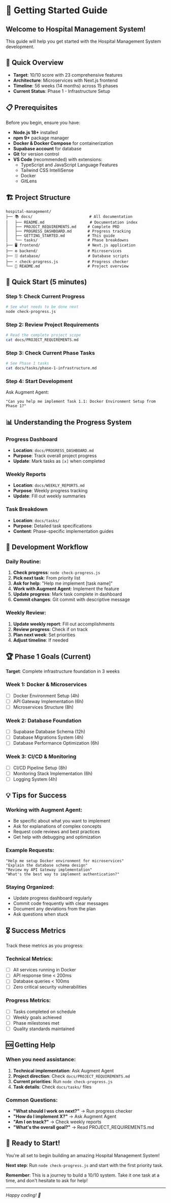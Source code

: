 # 🚀 Getting Started Guide

## Welcome to Hospital Management System!

This guide will help you get started with the Hospital Management System development.

## 🎯 Quick Overview

- **Target**: 10/10 score with 23 comprehensive features
- **Architecture**: Microservices with Next.js frontend
- **Timeline**: 56 weeks (14 months) across 15 phases
- **Current Status**: Phase 1 - Infrastructure Setup

## 📋 Prerequisites

Before you begin, ensure you have:

- **Node.js 18+** installed
- **npm 9+** package manager
- **Docker & Docker Compose** for containerization
- **Supabase account** for database
- **Git** for version control
- **VS Code** (recommended) with extensions:
  - TypeScript and JavaScript Language Features
  - Tailwind CSS IntelliSense
  - Docker
  - GitLens

## 🏗️ Project Structure

```
hospital-management/
├── 📚 docs/                         # All documentation
│   ├── README.md                    # Documentation index
│   ├── PROJECT_REQUIREMENTS.md     # Complete PRD
│   ├── PROGRESS_DASHBOARD.md       # Progress tracking
│   ├── GETTING_STARTED.md          # This guide
│   └── tasks/                      # Phase breakdowns
├── 🖥️ frontend/                     # Next.js application
├── ⚙️ backend/                      # Microservices
├── 🗄️ database/                     # Database scripts
├── ⚡ check-progress.js             # Progress checker
└── 📄 README.md                     # Project overview
```

## 🚀 Quick Start (5 minutes)

### Step 1: Check Current Progress
```bash
# See what needs to be done next
node check-progress.js
```

### Step 2: Review Project Requirements
```bash
# Read the complete project scope
cat docs/PROJECT_REQUIREMENTS.md
```

### Step 3: Check Current Phase Tasks
```bash
# See Phase 1 tasks
cat docs/tasks/phase-1-infrastructure.md
```

### Step 4: Start Development
Ask Augment Agent:
```
"Can you help me implement Task 1.1: Docker Environment Setup from Phase 1?"
```

## 📊 Understanding the Progress System

### **Progress Dashboard**
- **Location**: `docs/PROGRESS_DASHBOARD.md`
- **Purpose**: Track overall project progress
- **Update**: Mark tasks as `[x]` when completed

### **Weekly Reports**
- **Location**: `docs/WEEKLY_REPORTS.md`
- **Purpose**: Weekly progress tracking
- **Update**: Fill out weekly summaries

### **Task Breakdown**
- **Location**: `docs/tasks/`
- **Purpose**: Detailed task specifications
- **Content**: Phase-specific implementation guides

## 🎯 Development Workflow

### **Daily Routine:**
1. **Check progress**: `node check-progress.js`
2. **Pick next task**: From priority list
3. **Ask for help**: "Help me implement [task name]"
4. **Work with Augment Agent**: Implement the feature
5. **Update progress**: Mark task complete in dashboard
6. **Commit changes**: Git commit with descriptive message

### **Weekly Review:**
1. **Update weekly report**: Fill out accomplishments
2. **Review progress**: Check if on track
3. **Plan next week**: Set priorities
4. **Adjust timeline**: If needed

## 🏆 Phase 1 Goals (Current)

**Target**: Complete infrastructure foundation in 3 weeks

### **Week 1: Docker & Microservices**
- [ ] Docker Environment Setup (4h)
- [ ] API Gateway Implementation (6h)
- [ ] Microservices Structure (8h)

### **Week 2: Database Foundation**
- [ ] Supabase Database Schema (12h)
- [ ] Database Migrations System (4h)
- [ ] Database Performance Optimization (6h)

### **Week 3: CI/CD & Monitoring**
- [ ] CI/CD Pipeline Setup (8h)
- [ ] Monitoring Stack Implementation (6h)
- [ ] Logging System (4h)

## 💡 Tips for Success

### **Working with Augment Agent:**
- Be specific about what you want to implement
- Ask for explanations of complex concepts
- Request code reviews and best practices
- Get help with debugging and optimization

### **Example Requests:**
```
"Help me setup Docker environment for microservices"
"Explain the database schema design"
"Review my API Gateway implementation"
"What's the best way to implement authentication?"
```

### **Staying Organized:**
- Update progress dashboard regularly
- Commit code frequently with clear messages
- Document any deviations from the plan
- Ask questions when stuck

## 🎖️ Success Metrics

Track these metrics as you progress:

### **Technical Metrics:**
- [ ] All services running in Docker
- [ ] API response time < 200ms
- [ ] Database queries < 100ms
- [ ] Zero critical security vulnerabilities

### **Progress Metrics:**
- [ ] Tasks completed on schedule
- [ ] Weekly goals achieved
- [ ] Phase milestones met
- [ ] Quality standards maintained

## 🆘 Getting Help

### **When you need assistance:**
1. **Technical implementation**: Ask Augment Agent
2. **Project direction**: Check `docs/PROJECT_REQUIREMENTS.md`
3. **Current priorities**: Run `node check-progress.js`
4. **Task details**: Check `docs/tasks/` files

### **Common Questions:**
- **"What should I work on next?"** → Run progress checker
- **"How do I implement X?"** → Ask Augment Agent
- **"Am I on track?"** → Check weekly reports
- **"What's the overall goal?"** → Read PROJECT_REQUIREMENTS.md

## 🎉 Ready to Start!

You're all set to begin building an amazing Hospital Management System!

**Next step**: Run `node check-progress.js` and start with the first priority task.

**Remember**: This is a journey to build a 10/10 system. Take it one task at a time, and don't hesitate to ask for help!

---

*Happy coding! 🚀*

